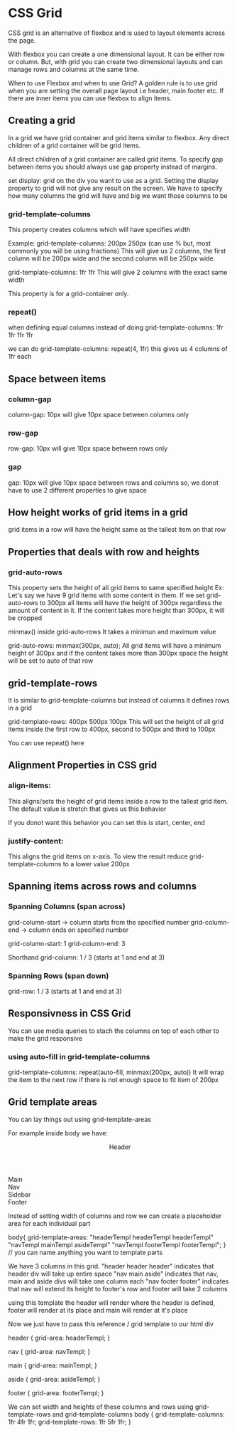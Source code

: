 # CSS Grid

CSS grid is an alternative of flexbox and is used to layout elements across the page.

With flexbox you can create a one dimensional layout. It can be either row or column. But, with grid you can create two dimensional layouts and can manage rows and columns at the same time.

When to use Flexbox and when to use Grid?
A golden rule is to use grid when you are setting the overall page layout i.e header, main footer etc. If there are inner items you can use flexbox to align items.

## Creating a grid

In a grid we have grid container and grid items similar to flexbox. Any direct children of a grid container will be grid items.

All direct children of a grid container are called grid items. To specify gap between items you should always use gap property instead of margins.

set display: grid on the div you want to use as a grid. Setting the display property to grid will not give any result on the screen. We have to specify how many columns the grid will have and big we want those columns to be

### grid-template-columns

This property creates columns which will have specifies width

Example:
grid-template-columns: 200px 250px (can use % but, most commonly you will be using fractions)
This will give us 2 columns, the first column will be 200px wide and the second column will be 250px wide.

grid-template-columns: 1fr 1fr
This will give 2 columns with the exact same width

This property is for a grid-container only.

### repeat()

when defining equal columns instead of doing
grid-template-columns: 1fr 1fr 1fr 1fr

we can do
grid-template-columns: repeat(4, 1fr)
this gives us 4 columns of 1fr each

## Space between items

### column-gap

column-gap: 10px will give 10px space between columns only

### row-gap

row-gap: 10px will give 10px space between rows only

### gap

gap: 10px will give 10px space between rows and columns so, we donot have to use 2 different properties to give space

## How height works of grid items in a grid

grid items in a row will have the height same as the tallest item on that row

## Properties that deals with row and heights

### grid-auto-rows

This property sets the height of all grid items to same specified height
Ex: Let's say we have 9 grid items with some content in them. If we set grid-auto-rows to 300px all items will have the height of 300px regardless the amount of content in it. If the content takes more height than 300px, it will be cropped

minmax() inside grid-auto-rows
It takes a minimun and maximum value

grid-auto-rows: minmax(300px, auto);
All grid items will have a minimum height of 300px and if the content takes more than 300px space the height will be set to auto of that row

## grid-template-rows

It is similar to grid-template-columns but instead of columns it defines rows in a grid

grid-template-rows: 400px 500px 100px
This will set the height of all grid items inside the first row to 400px, second to 500px and third to 100px

You can use repeat() here

## Alignment Properties in CSS grid

### align-items:

This aligns/sets the height of grid items inside a row to the tallest grid item. The default value is stretch that gives us this behavior

If you donot want this behavior you can set this is start, center, end

### justify-content:

This aligns the grid items on x-axis. To view the result reduce grid-template-columns to a lower value 200px

## Spanning items across rows and columns

### Spanning Columns (span across)

grid-column-start -> column starts from the specified number
grid-column-end -> column ends on specified number

grid-column-start: 1
grid-column-end: 3

Shorthand
grid-column: 1 / 3 (starts at 1 and end at 3)

### Spanning Rows (span down)

grid-row: 1 / 3 (starts at 1 and end at 3)

## Responsivness in CSS Grid

You can use media queries to stach the columns on top of each other to make the grid responsive

### using auto-fill in grid-template-columns

grid-template-columns: repeat(auto-fill, minmax(200px, auto))
It will wrap the item to the next row if there is not enough space to fit item of 200px

## Grid template areas

You can lay things out using grid-template-areas

For example inside body we have:

 <body>
    <header>Header</header>
    <main>Main</main>
    <nav>Nav</nav>
    <aside>Sidebar</aside>
    <footer>Footer</footer>
  </body>

Instead of setting width of columns and row we can create a placeholder area for each individual part

body{
grid-template-areas:
"headerTempl headerTempl headerTempl"
"navTempl mainTempl asideTempl"
"navTempl footerTempl footerTempl";
} // you can name anything you want to template parts

We have 3 columns in this grid.
"header header header" indicates that header div will take up entire space
"nav main aside" indicates that nav, main and aside divs will take one column each
"nav footer footer" indicates that nav will extend its height to footer's row and footer will take 2 columns

using this template the header will render where the header is defined, footer will render at its place and main will render at it's place

Now we just have to pass this reference / grid template to our html div

header {
grid-area: headerTempl;
}

nav {
grid-area: navTempl;
}

main {
grid-area: mainTempl;
}

aside {
grid-area: asideTempl;
}

footer {
grid-area: footerTempl;
}

We can set width and heights of these columns and rows using grid-template-rows and grid-template-columns
body {
grid-template-columns: 1fr 4fr 1fr;
grid-template-rows: 1fr 5fr 1fr;
}
